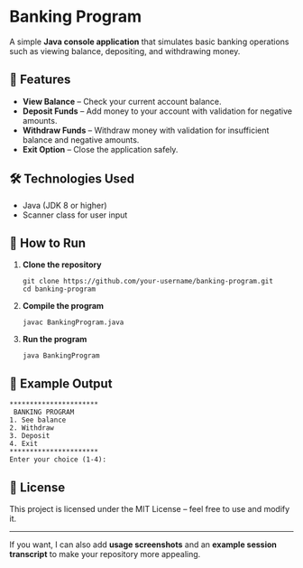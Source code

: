 
# Banking Program

A simple **Java console application** that simulates basic banking operations such as viewing balance, depositing, and withdrawing money.

## 📜 Features

* **View Balance** – Check your current account balance.
* **Deposit Funds** – Add money to your account with validation for negative amounts.
* **Withdraw Funds** – Withdraw money with validation for insufficient balance and negative amounts.
* **Exit Option** – Close the application safely.

## 🛠️ Technologies Used

* Java (JDK 8 or higher)
* Scanner class for user input

## 🚀 How to Run

1. **Clone the repository**

   ```
   git clone https://github.com/your-username/banking-program.git
   cd banking-program
   ```

2. **Compile the program**

   ```
   javac BankingProgram.java
   ```

3. **Run the program**

   ```
   java BankingProgram
   ```

## 📌 Example Output

```
**********************
 BANKING PROGRAM 
1. See balance 
2. Withdraw 
3. Deposit 
4. Exit 
**********************
Enter your choice (1-4): 
```

## 📄 License

This project is licensed under the MIT License – feel free to use and modify it.

---

If you want, I can also add **usage screenshots** and an **example session transcript** to make your repository more appealing.
